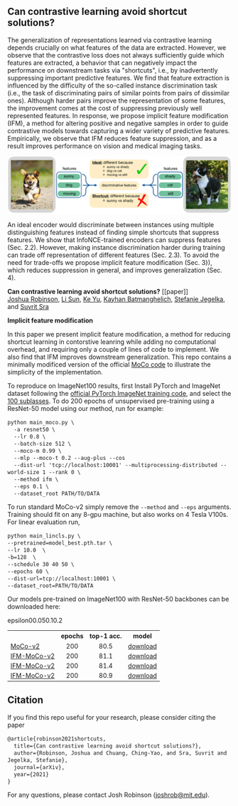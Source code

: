 ## Can contrastive learning avoid shortcut solutions?

The generalization of representations learned via contrastive learning depends crucially on  what features of the data are extracted. However, we observe that the contrastive loss does not always sufficiently guide which features are extracted, a behavior that can negatively impact the performance on downstream tasks via "shortcuts", i.e., by inadvertently suppressing important predictive features. We find that feature extraction is influenced by the difficulty of the so-called instance discrimination task (i.e., the task of discriminating pairs of similar points from pairs of dissimilar ones). Although harder pairs improve the representation of some features, the improvement comes at the cost of suppressing previously well represented features. In response, we propose implicit feature modification (IFM), a method for altering positive and negative samples in order to guide contrastive models towards capturing a wider variety of predictive features. Empirically, we observe that IFM reduces feature suppression, and as a result improves performance on vision and medical imaging tasks.

<p align='center'>
<img src='https://github.com/joshr17/IFM/blob/main/fig1.png?raw=true' width='800'/>
</p>

An ideal encoder would  discriminate between instances using multiple distinguishing features instead of finding simple shortcuts that suppress features. We show that InfoNCE-trained encoders can suppress features (Sec. 2.2). However, making instance discrimination harder during training can trade off representation of different features (Sec. 2.3). To avoid the need for trade-offs we propose implicit feature modification (Sec. 3}), which reduces suppression in general, and improves generalization (Sec. 4). 

**Can contrastive learning avoid shortcut solutions?** [[paper]]
<br/>
[Joshua Robinson](https://joshrobinson.mit.edu/), 
[Li Sun](https://lisun97.github.io/), 
[Ke Yu](http://www.isp.pitt.edu/node/1945),
[Kayhan Batmanghelich](https://batman-lab.com/), 
[Stefanie Jegelka](https://people.csail.mit.edu/stefje/), and
[Suvrit Sra](http://optml.mit.edu/)
<br/>

**Implicit feature modification**

In this paper we present implicit feature modification, a method for reducing shortcut learning in contorstive leanring while adding no computational overhead, and requiring only a couple of lines of code to implement. We also find that IFM improves downstream generalization. This repo contains a minimally modificed version of the official [MoCo code](https://github.com/facebookresearch/moco) to illustrate the simplicity of the implementation. 

To reproduce on ImageNet100 results, first Install PyTorch and ImageNet dataset following the [official PyTorch ImageNet training code](https://github.com/pytorch/examples/tree/master/imagenet), and select the [100 sublasses](https://github.com/HobbitLong/CMC/blob/master/imagenet100.txt). To do 200 epochs of unsupervised pre-training using a ResNet-50 model using our method, run for example:
```
python main_moco.py \
  -a resnet50 \
  --lr 0.8 \
  --batch-size 512 \
  --moco-m 0.99 \
  --mlp --moco-t 0.2 --aug-plus --cos
  --dist-url 'tcp://localhost:10001' --multiprocessing-distributed --world-size 1 --rank 0 \
  --method ifm \
  --eps 0.1 \
  --dataset_root PATH/TO/DATA
```

To run standard MoCo-v2 simply remove the `--method` and `--eps` arguments. Training should fit on any 8-gpu machine, but also works on 4 Tesla V100s. For linear evaluation run,

```
python main_lincls.py \
--pretrained=model_best.pth.tar \
--lr 10.0  \ 
-b=128  \
--schedule 30 40 50 \
--epochs 60 \
--dist-url=tcp://localhost:10001 \
--dataset_root=PATH/TO/DATA
```

Our models pre-trained on ImageNet100 with ResNet-50 backbones can be downloaded here:
<table><tbody>
<!-- START TABLE -->
<!-- TABLE HEADER -->
<th valign="bottom"></th>
<th valign="bottom">epochs</th
<th valign="bottom">epsilon</th>
<th valign="bottom">top-1 acc.</th>
<th valign="bottom">model</th>
<!-- TABLE BODY -->
<tr><td align="left"><a href="https://arxiv.org/abs/1911.05722">MoCo-v2</a></td>
<td align="center">200</td
<td align="center">0</td>
<td align="center">80.5</td>
<td align="center"><a href="">download</a></td>
</tr>
<tr><td align="left"><a href="">IFM-MoCo-v2</a></td>
<td align="center">200</td
<td align="center">0.05</td>
<td align="center">81.1</td>
<td align="center"><a href="">download</a></td>
</tr>
<tr><td align="left"><a href="">IFM-MoCo-v2</a></td>
<td align="center">200</td
<td align="center">0.1</td>
<td align="center">81.4</td>
<td align="center"><a href="">download</a></td>
</tr>
  <tr><td align="left"><a href="">IFM-MoCo-v2</a></td>
<td align="center">200</td
<td align="center">0.2</td>
<td align="center">80.9</td>
<td align="center"><a href="">download</a></td>
</tr>
  
</tbody></table>

## Citation

If you find this repo useful for your research, please consider citing the paper

```
@article{robinson2021shortcuts,
  title={Can contrastive learning avoid shortcut solutions?},
  author={Robinson, Joshua and Chuang, Ching-Yao, and Sra, Suvrit and Jegelka, Stefanie},
  journal={arXiv},
  year={2021}
}
```
For any questions, please contact Josh Robinson (joshrob@mit.edu).
